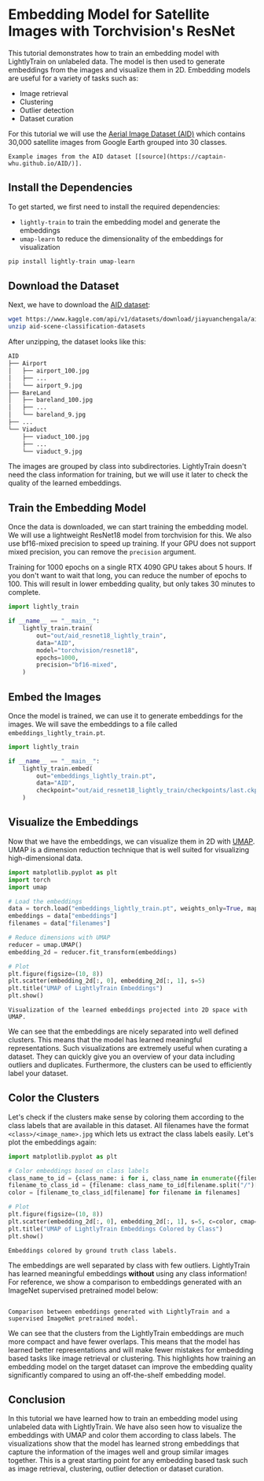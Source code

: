 # Embedding Model for Satellite Images with Torchvision's ResNet

This tutorial demonstrates how to train an embedding model with LightlyTrain on
unlabeled data. The model is then used to generate embeddings from the images and
visualize them in 2D. Embedding models are useful for a variety of tasks such as:

- Image retrieval
- Clustering
- Outlier detection
- Dataset curation

For this tutorial we will use the [Aerial Image Dataset (AID)](https://captain-whu.github.io/AID/)
which contains 30,000 satellite images from Google Earth grouped into 30 classes.

```{figure} https://captain-whu.github.io/AID/aid-dataset.png
Example images from the AID dataset [[source](https://captain-whu.github.io/AID/)].
```

## Install the Dependencies

To get started, we first need to install the required dependencies:

- `lightly-train` to train the embedding model and generate the embeddings
- `umap-learn` to reduce the dimensionality of the embeddings for visualization

```bash
pip install lightly-train umap-learn
```

## Download the Dataset

Next, we have to download the [AID dataset](https://captain-whu.github.io/AID/):

```bash
wget https://www.kaggle.com/api/v1/datasets/download/jiayuanchengala/aid-scene-classification-datasets
unzip aid-scene-classification-datasets
```

After unzipping, the dataset looks like this:

```bash
AID
├── Airport
│   ├── airport_100.jpg
│   ├── ...
│   └── airport_9.jpg
├── BareLand
│   ├── bareland_100.jpg
│   ├── ...
│   └── bareland_9.jpg
├── ...
└── Viaduct
    ├── viaduct_100.jpg
    ├── ...
    └── viaduct_9.jpg
```

The images are grouped by class into subdirectories. LightlyTrain doesn't need the
class information for training, but we will use it later to check the quality of the
learned embeddings.

## Train the Embedding Model

Once the data is downloaded, we can start training the embedding model. We will use
a lightweight ResNet18 model from torchvision for this. We also use bf16-mixed precision
to speed up training. If your GPU does not support mixed precision, you can remove the
`precision` argument.

Training for 1000 epochs on a single RTX 4090 GPU takes about 5 hours. If you don't want
to wait that long, you can reduce the number of epochs to 100. This will result in lower
embedding quality, but only takes 30 minutes to complete.

```python
import lightly_train

if __name__ == "__main__":
    lightly_train.train(
        out="out/aid_resnet18_lightly_train",
        data="AID",
        model="torchvision/resnet18",
        epochs=1000,
        precision="bf16-mixed",
    )
```

## Embed the Images

Once the model is trained, we can use it to generate embeddings for the images. We will
save the embeddings to a file called `embeddings_lightly_train.pt`.

```python
import lightly_train

if __name__ == "__main__":
    lightly_train.embed(
        out="embeddings_lightly_train.pt",
        data="AID",
        checkpoint="out/aid_resnet18_lightly_train/checkpoints/last.ckpt",
    )
```

## Visualize the Embeddings

Now that we have the embeddings, we can visualize them in 2D with [UMAP](https://umap-learn.readthedocs.io/en/latest/).
UMAP is a dimension reduction technique that is well suited for visualizing
high-dimensional data.

```python
import matplotlib.pyplot as plt
import torch
import umap

# Load the embeddings
data = torch.load("embeddings_lightly_train.pt", weights_only=True, map_location="cpu")
embeddings = data["embeddings"]
filenames = data["filenames"]

# Reduce dimensions with UMAP
reducer = umap.UMAP()
embedding_2d = reducer.fit_transform(embeddings)

# Plot
plt.figure(figsize=(10, 8))
plt.scatter(embedding_2d[:, 0], embedding_2d[:, 1], s=5)
plt.title("UMAP of LightlyTrain Embeddings")
plt.show()
```

```{figure} /_static/images/tutorials/embedding/umap_lightly_train.jpg
Visualization of the learned embeddings projected into 2D space with UMAP.
```

We can see that the embeddings are nicely separated into well defined clusters. This
means that the model has learned meaningful representations. Such visualizations are
extremely useful when curating a dataset. They can quickly give you an overview of your
data including outliers and duplicates. Furthermore, the clusters can be used to
efficiently label your dataset.

## Color the Clusters

Let's check if the clusters make sense by coloring them according to the class labels
that are available in this dataset. All filenames have the format `<class>/<image_name>.jpg`
which lets us extract the class labels easily. Let's plot the embeddings again:

```python skip_ruff
import matplotlib.pyplot as plt

# Color embeddings based on class labels
class_name_to_id = {class_name: i for i, class_name in enumerate({filename.split("/")[0] for filename in filenames})}
filename_to_class_id = {filename: class_name_to_id[filename.split("/")[0]] for filename in filenames}
color = [filename_to_class_id[filename] for filename in filenames]

# Plot
plt.figure(figsize=(10, 8))
plt.scatter(embedding_2d[:, 0], embedding_2d[:, 1], s=5, c=color, cmap="tab20")
plt.title("UMAP of LightlyTrain Embeddings Colored by Class")
plt.show()
```

```{figure} /_static/images/tutorials/embedding/umap_lightly_train_colored.jpg
Embeddings colored by ground truth class labels.
```

The embeddings are well separated by class with few outliers. LightlyTrain has learned
meaningful embeddings **without** using any class information! For reference, we show a
comparison to embeddings generated with an ImageNet supervised pretrained model below:

```{figure} /_static/images/tutorials/embedding/umap_lightly_train_imagenet_colored.jpg

Comparison between embeddings generated with LightlyTrain and a supervised ImageNet pretrained model.
```

<!--
The above image was generated with the following code:

```python skip_ruff

import lightly_train
import matplotlib.pyplot as plt
import torch
import umap

lightly_train.train(
    out="out/aid_resnet18_imagenet",
    data="AID",
    model="torchvision/resnet18",
    model_args={"weights": "IMAGENET1K_V1"},
    epochs=0,
)


lightly_train.embed(
    out="embeddings_imagenet.pt",
    data="AID",
    checkpoint="out/aid_resnet18_imagenet/checkpoints/last.ckpt",
)


# Load the embeddings
data_imagenet = torch.load("embeddings_imagenet.pt", weights_only=True, map_location="cpu")
embeddings_imagenet = data_imagenet["embeddings"]
filenames_imagenet = data_imagenet["filenames"]

# Reduce dimensions with UMAP
reducer_imagenet = umap.UMAP()
embedding_2d_imagenet = reducer.fit_transform(embeddings_imagenet)

# Color
color_imagenet = [filename_to_class_id[filename] for filename in filenames_imagenet]

# Plot
fig, axs = plt.subplots(ncols=2, figsize=(16, 8))
axs[0].scatter(embedding_2d[:, 0], embedding_2d[:, 1], s=5, c=color, cmap="tab20")
axs[1].scatter(embedding_2d_imagenet[:, 0], embedding_2d_imagenet[:, 1], s=5, c=color_imagenet, cmap="tab20")
axs[0].set_title("UMAP of LightlyTrain Embeddings")
axs[1].set_title("UMAP of ImageNet Supervised Embeddings")
axs[0].axis("off")
axs[1].axis("off")
plt.savefig("umap_lightly_train_imagenet_colored.jpg", bbox_inches="tight")
plt.show()
```
-->

We can see that the clusters from the LightlyTrain embeddings are much more compact
and have fewer overlaps. This means that the model has learned better representations
and will make fewer mistakes for embedding based tasks like image retrieval or
clustering. This highlights how training an embedding model on the target dataset can
improve the embedding quality significantly compared to using an off-the-shelf
embedding model.

## Conclusion

In this tutorial we have learned how to train an embedding model using unlabeled data
with LightlyTrain. We have also seen how to visualize the embeddings with UMAP and
color them according to class labels. The visualizations show that the model has learned
strong embeddings that capture the information of the images well and group similar
images together. This is a great starting point for any embedding based task such as
image retrieval, clustering, outlier detection or dataset curation.
